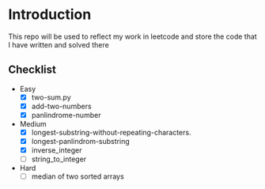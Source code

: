 # Introduction

This repo will be used to reflect my work in leetcode and store the code that I have written and solved there

## Checklist

- Easy
    - [x] two-sum.py
    - [x] add-two-numbers
    - [x] panlindrome-number
- Medium
    - [x] longest-substring-without-repeating-characters.
    - [x] longest-panlindrom-substring
    - [x] inverse_integer
    - [ ] string_to_integer
- Hard
    - [ ] median of two sorted arrays